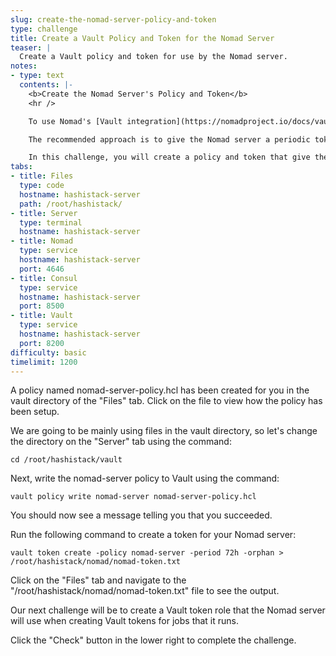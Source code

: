 ```yaml
---
slug: create-the-nomad-server-policy-and-token
type: challenge
title: Create a Vault Policy and Token for the Nomad Server
teaser: |
  Create a Vault policy and token for use by the Nomad server.
notes:
- type: text
  contents: |-
    <b>Create the Nomad Server's Policy and Token</b>
    <hr />

    To use Nomad's [Vault integration](https://nomadproject.io/docs/vault-integration), you must provide a [Vault token](https://www.vaultproject.io/docs/concepts/tokens) to your Nomad server.

    The recommended approach is to give the Nomad server a periodic token with the ability to create tokens for Nomad jobs that are derived from a token role. This approach limits the Vault secrets that applications orchestrated by Nomad can read.

    In this challenge, you will create a policy and token that give the Nomad server the Vault permissions it needs.
tabs:
- title: Files
  type: code
  hostname: hashistack-server
  path: /root/hashistack/
- title: Server
  type: terminal
  hostname: hashistack-server
- title: Nomad
  type: service
  hostname: hashistack-server
  port: 4646
- title: Consul
  type: service
  hostname: hashistack-server
  port: 8500
- title: Vault
  type: service
  hostname: hashistack-server
  port: 8200
difficulty: basic
timelimit: 1200
---
```

A policy named nomad-server-policy.hcl has been created for you in the vault directory of the "Files" tab. Click on the file to view how the policy has been setup.

We are going to be mainly using files in the vault directory, so let's change the directory on the "Server" tab using the command:
```
cd /root/hashistack/vault
```
Next, write the nomad-server policy to Vault using the command:
```
vault policy write nomad-server nomad-server-policy.hcl
```
You should now see a message telling you that you succeeded.

Run the following command to create a token for your Nomad server:
```
vault token create -policy nomad-server -period 72h -orphan > /root/hashistack/nomad/nomad-token.txt
```

Click on the "Files" tab and navigate to the "/root/hashistack/nomad/nomad-token.txt" file to see the output.

Our next challenge will be to create a Vault token role that the Nomad server will use when creating Vault tokens for jobs that it runs.

Click the "Check" button in the lower right to complete the challenge.